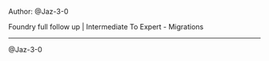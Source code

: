 Author: @Jaz-3-0

Foundry full follow up | Intermediate To Expert - Migrations

---------

@Jaz-3-0
